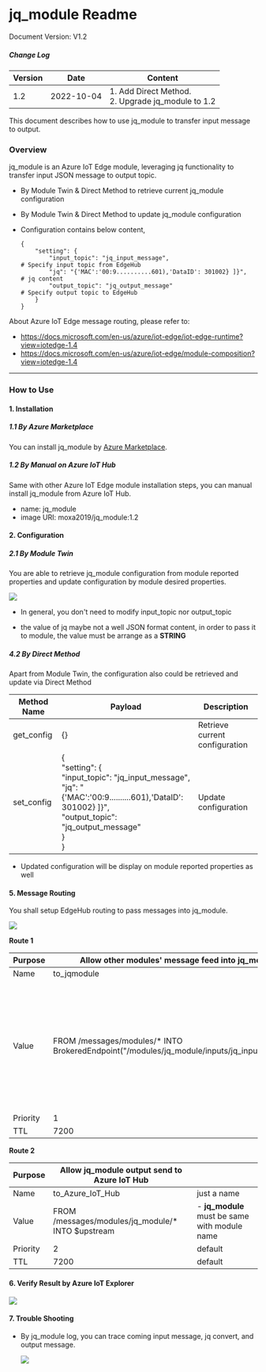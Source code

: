 # jq_module Readme

Document Version: V1.2

##### Change Log

| Version | Date       | Content                                                 |
| ------- | ---------- | ------------------------------------------------------- |
| 1.2     | 2022-10-04 | 1. Add Direct Method. <br />2. Upgrade jq_module to 1.2 |

This document describes how to use jq_module to transfer input message to output.

### Overview

jq_module is an Azure IoT Edge module, leveraging jq functionality to transfer input JSON message to output topic.

- By Module Twin & Direct Method to retrieve current jq_module configuration

- By Module Twin & Direct Method to update jq_module configuration

- Configuration contains below content,

  ```
  {
      "setting": {
          "input_topic": "jq_input_message",                             # Specify input topic from EdgeHub
          "jq": "{'MAC':'00:9..........601),'DataID': 301002} ]}",	   # jq content
          "output_topic": "jq_output_message"                            # Specify output topic to EdgeHub
      }
  }
  ```

About Azure IoT Edge message routing, please refer to:

- https://docs.microsoft.com/en-us/azure/iot-edge/iot-edge-runtime?view=iotedge-1.4
- https://docs.microsoft.com/en-us/azure/iot-edge/module-composition?view=iotedge-1.4

------

### How to Use

#### 1. Installation

##### 1.1 By Azure Marketplace

You can install jq_module by <a href="https://azuremarketplace.microsoft.com/en-us/marketplace/apps/moxainc1663310814431.jq_module?tab=Overview">Azure Marketplace</a>.

##### 1.2 By Manual on Azure IoT Hub

Same with other Azure IoT Edge module installation steps, you can manual install jq_module from Azure IoT Hub.

- name: jq_module
- image URI: moxa2019/jq_module:1.2

#### 2. Configuration

##### 2.1 By Module Twin

You are able to retrieve jq_module configuration from module reported properties and update configuration by module desired properties.

![](https://thingspro.blob.core.windows.net/resource/document/tpe/jqmodule-twin.jpg)

- In general, you don't need to modify input_topic nor output_topic

- the value of jq maybe not a well JSON format content, in order to pass it to module, the value must be arrange as a **STRING**

  

##### 4.2 By Direct Method

Apart from Module Twin, the configuration also could be retrieved and update via Direct Method

| Method Name | Payload                                                      | Description                    |
| ----------- | ------------------------------------------------------------ | ------------------------------ |
| get_config  | {}                                                           | Retrieve current configuration |
| set_config  | {<br/>    "setting": {<br/>        "input_topic": "jq_input_message",                             <br/>        "jq": "{'MAC':'00:9..........601),'DataID': 301002} ]}",	   <br/>        "output_topic": "jq_output_message"                            <br/>    }<br/>} | Update configuration           |

- Updated configuration will be display on module reported properties as well

  

#### 5. Message Routing

You shall setup EdgeHub routing to pass messages into jq_module.

![](https://thingspro.blob.core.windows.net/resource/document/tpe/jqmodule-routing.jpg)

**Route 1**	

| Purpose  | Allow other modules' message feed into jq_module             |                                                              |
| -------- | ------------------------------------------------------------ | ------------------------------------------------------------ |
| Name     | to_jqmodule                                                  | just a name                                                  |
| Value    | FROM /messages/modules/* INTO BrokeredEndpoint("/modules/jq_module/inputs/jq_input_message") | - You can fine tune /modules/* to a specific module name<br />- **jq_module** must be same with module name<br />- **jq_input_message** must be same with "input_topic" key in configuration of jq_module |
| Priority | 1                                                            | default                                                      |
| TTL      | 7200                                                         | default                                                      |

**Route 2**

| Purpose  | Allow jq_module output send to Azure IoT Hub      |                                               |
| -------- | ------------------------------------------------- | --------------------------------------------- |
| Name     | to_Azure_IoT_Hub                                  | just a name                                   |
| Value    | FROM /messages/modules/jq_module/* INTO $upstream | - **jq_module** must be same with module name |
| Priority | 2                                                 | default                                       |
| TTL      | 7200                                              | default                                       |

#### 6. Verify Result by Azure IoT Explorer

![](https://thingspro.blob.core.windows.net/resource/document/tpe/jqmodule-result.jpg)



#### 7. Trouble Shooting

- By jq_module log, you can trace coming input message, jq convert, and output message. 

  ![](https://thingspro.blob.core.windows.net/resource/document/tpe/jqmodule-log.jpg)

​					







